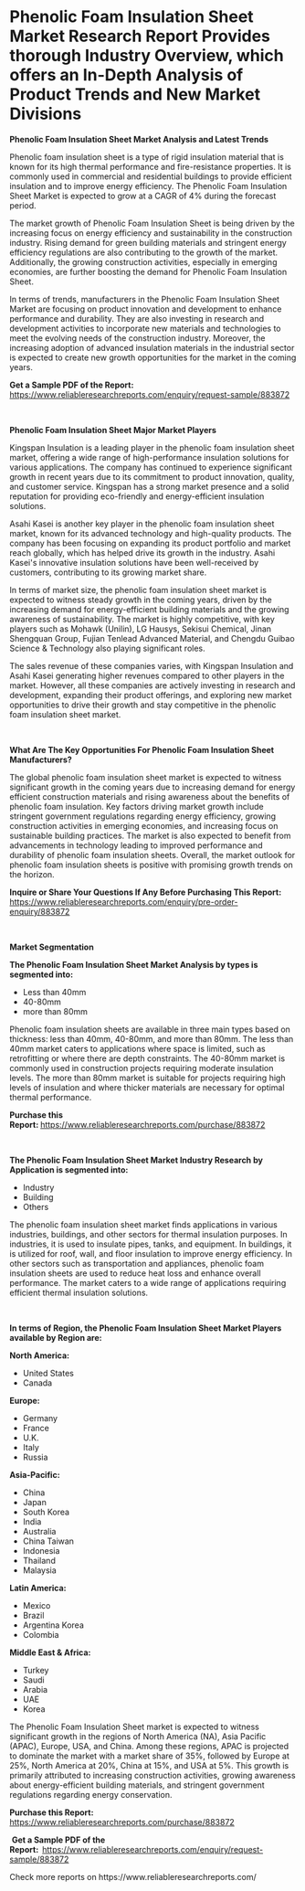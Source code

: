 <p><h1>Phenolic Foam Insulation Sheet Market Research Report Provides thorough Industry Overview, which offers an In-Depth Analysis of Product Trends and New Market Divisions</h1></p><p><strong>Phenolic Foam Insulation Sheet Market Analysis and Latest Trends</strong></p>
<p><p>Phenolic foam insulation sheet is a type of rigid insulation material that is known for its high thermal performance and fire-resistance properties. It is commonly used in commercial and residential buildings to provide efficient insulation and to improve energy efficiency. The Phenolic Foam Insulation Sheet Market is expected to grow at a CAGR of 4% during the forecast period.</p><p>The market growth of Phenolic Foam Insulation Sheet is being driven by the increasing focus on energy efficiency and sustainability in the construction industry. Rising demand for green building materials and stringent energy efficiency regulations are also contributing to the growth of the market. Additionally, the growing construction activities, especially in emerging economies, are further boosting the demand for Phenolic Foam Insulation Sheet.</p><p>In terms of trends, manufacturers in the Phenolic Foam Insulation Sheet Market are focusing on product innovation and development to enhance performance and durability. They are also investing in research and development activities to incorporate new materials and technologies to meet the evolving needs of the construction industry. Moreover, the increasing adoption of advanced insulation materials in the industrial sector is expected to create new growth opportunities for the market in the coming years.</p></p>
<p><strong>Get a Sample PDF of the Report:&nbsp;</strong> <a href="https://www.reliableresearchreports.com/enquiry/request-sample/883872">https://www.reliableresearchreports.com/enquiry/request-sample/883872</a></p>
<p>&nbsp;</p>
<p><strong>Phenolic Foam Insulation Sheet Major Market Players</strong></p>
<p><p>Kingspan Insulation is a leading player in the phenolic foam insulation sheet market, offering a wide range of high-performance insulation solutions for various applications. The company has continued to experience significant growth in recent years due to its commitment to product innovation, quality, and customer service. Kingspan has a strong market presence and a solid reputation for providing eco-friendly and energy-efficient insulation solutions.</p><p>Asahi Kasei is another key player in the phenolic foam insulation sheet market, known for its advanced technology and high-quality products. The company has been focusing on expanding its product portfolio and market reach globally, which has helped drive its growth in the industry. Asahi Kasei's innovative insulation solutions have been well-received by customers, contributing to its growing market share.</p><p>In terms of market size, the phenolic foam insulation sheet market is expected to witness steady growth in the coming years, driven by the increasing demand for energy-efficient building materials and the growing awareness of sustainability. The market is highly competitive, with key players such as Mohawk (Unilin), LG Hausys, Sekisui Chemical, Jinan Shengquan Group, Fujian Tenlead Advanced Material, and Chengdu Guibao Science & Technology also playing significant roles.</p><p>The sales revenue of these companies varies, with Kingspan Insulation and Asahi Kasei generating higher revenues compared to other players in the market. However, all these companies are actively investing in research and development, expanding their product offerings, and exploring new market opportunities to drive their growth and stay competitive in the phenolic foam insulation sheet market.</p></p>
<p>&nbsp;</p>
<p><strong>What Are The Key Opportunities For Phenolic Foam Insulation Sheet Manufacturers?</strong></p>
<p><p>The global phenolic foam insulation sheet market is expected to witness significant growth in the coming years due to increasing demand for energy efficient construction materials and rising awareness about the benefits of phenolic foam insulation. Key factors driving market growth include stringent government regulations regarding energy efficiency, growing construction activities in emerging economies, and increasing focus on sustainable building practices. The market is also expected to benefit from advancements in technology leading to improved performance and durability of phenolic foam insulation sheets. Overall, the market outlook for phenolic foam insulation sheets is positive with promising growth trends on the horizon.</p></p>
<p><strong>Inquire or Share Your Questions If Any Before Purchasing This Report:</strong> <a href="https://www.reliableresearchreports.com/enquiry/pre-order-enquiry/883872">https://www.reliableresearchreports.com/enquiry/pre-order-enquiry/883872</a></p>
<p>&nbsp;</p>
<p><strong>Market Segmentation</strong></p>
<p><strong>The Phenolic Foam Insulation Sheet Market Analysis by types is segmented into:</strong></p>
<p><ul><li>Less than 40mm</li><li>40-80mm</li><li>more than 80mm</li></ul></p>
<p><p>Phenolic foam insulation sheets are available in three main types based on thickness: less than 40mm, 40-80mm, and more than 80mm. The less than 40mm market caters to applications where space is limited, such as retrofitting or where there are depth constraints. The 40-80mm market is commonly used in construction projects requiring moderate insulation levels. The more than 80mm market is suitable for projects requiring high levels of insulation and where thicker materials are necessary for optimal thermal performance.</p></p>
<p><strong>Purchase this Report:&nbsp;</strong><a href="https://www.reliableresearchreports.com/purchase/883872">https://www.reliableresearchreports.com/purchase/883872</a></p>
<p>&nbsp;</p>
<p><strong>The Phenolic Foam Insulation Sheet Market Industry Research by Application is segmented into:</strong></p>
<p><ul><li>Industry</li><li>Building</li><li>Others</li></ul></p>
<p><p>The phenolic foam insulation sheet market finds applications in various industries, buildings, and other sectors for thermal insulation purposes. In industries, it is used to insulate pipes, tanks, and equipment. In buildings, it is utilized for roof, wall, and floor insulation to improve energy efficiency. In other sectors such as transportation and appliances, phenolic foam insulation sheets are used to reduce heat loss and enhance overall performance. The market caters to a wide range of applications requiring efficient thermal insulation solutions.</p></p>
<p>&nbsp;</p>
<p><strong>In terms of Region, the Phenolic Foam Insulation Sheet Market Players available by Region are:</strong></p>
<p>
    <p> <strong> North America: </strong>
        <ul>
            <li>United States</li>
            <li>Canada</li>
        </ul>
        </p> 
    <p> <strong> Europe: </strong>
        <ul>
            <li>Germany</li>
            <li>France</li>
            <li>U.K.</li>
            <li>Italy</li>
            <li>Russia</li>
        </ul>
        </p> 
    <p> <strong> Asia-Pacific: </strong>
        <ul>
            <li>China</li>
            <li>Japan</li>
            <li>South Korea</li>
            <li>India</li>
            <li>Australia</li>
            <li>China Taiwan</li>
            <li>Indonesia</li>
            <li>Thailand</li>
            <li>Malaysia</li>
        </ul>
        </p> 
    <p> <strong> Latin America: </strong>
        <ul>
            <li>Mexico</li>
            <li>Brazil</li>
            <li>Argentina Korea</li>
            <li>Colombia</li>
        </ul>
        </p> 
    <p> <strong> Middle East & Africa: </strong>
        <ul>
            <li>Turkey</li>
            <li>Saudi</li>
            <li>Arabia</li>
            <li>UAE</li>
            <li>Korea</li>
        </ul>
    </p>
    </p>
<p><p>The Phenolic Foam Insulation Sheet market is expected to witness significant growth in the regions of North America (NA), Asia Pacific (APAC), Europe, USA, and China. Among these regions, APAC is projected to dominate the market with a market share of 35%, followed by Europe at 25%, North America at 20%, China at 15%, and USA at 5%. This growth is primarily attributed to increasing construction activities, growing awareness about energy-efficient building materials, and stringent government regulations regarding energy conservation.</p></p>
<p><strong>Purchase this Report: </strong><a href="https://www.reliableresearchreports.com/purchase/883872">https://www.reliableresearchreports.com/purchase/883872</a></p>
<p>&nbsp;<strong>Get a Sample PDF of the Report:&nbsp;&nbsp;</strong><a href="https://www.reliableresearchreports.com/enquiry/request-sample/883872">https://www.reliableresearchreports.com/enquiry/request-sample/883872</a></p>
<p><strong></strong></p>
<p>Check more reports on https://www.reliableresearchreports.com/</p>
